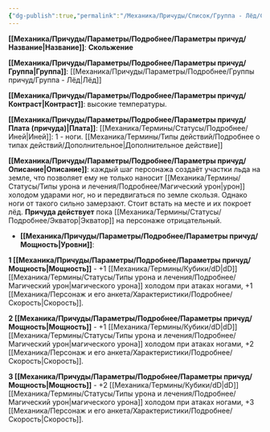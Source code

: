 ```yaml
---
{"dg-publish":true,"permalink":"/Механика/Причуды/Список/Группа - Лёд/Скольжение/","noteIcon":"","created":"2025-10-20T19:39:21.396+03:00","updated":"2025-10-20T13:31:30.615+03:00"}
---
```




**[[Механика/Причуды/Параметры/Подробнее/Параметры причуд/Название\|Название]]**: **Скольжение**

**[[Механика/Причуды/Параметры/Подробнее/Параметры причуд/Группа\|Группа]]**: [[Механика/Причуды/Параметры/Подробнее/Группы причуд/Группа - Лёд\|Лёд]] 

**[[Механика/Причуды/Параметры/Подробнее/Параметры причуд/Контраст\|Контраст]]**: высокие температуры.

**[[Механика/Причуды/Параметры/Подробнее/Параметры причуд/Плата (причуда)\|Плата]]**: [[Механика/Термины/Статусы/Подробнее/Иней\|Иней]]: 1 - ноги.  [[Механика/Термины/Типы действий/Подробнее о типах действий/Дополнительное\|Дополнительное действие]]

**[[Механика/Причуды/Параметры/Подробнее/Параметры причуд/Описание\|Описание]]**: каждый шаг персонажа создаёт участки льда на земле, что позволяет ему не только наносит [[Механика/Термины/Статусы/Типы урона и лечения/Подробнее/Магический урон\|урон]] холодом ударами ног, но и передвигаться по земле скользя. Однако ноги от такого сильно замерзают. Стоит встать на месте и их покроет лёд. **Причуда действует** пока [[Механика/Термины/Статусы/Подробнее/Экватор\|Экватор]] на персонаже отрицательный.

- **[[Механика/Причуды/Параметры/Подробнее/Параметры причуд/Мощность\|Уровни]]**:

**1 [[Механика/Причуды/Параметры/Подробнее/Параметры причуд/Мощность\|Мощность]]** - +1 [[Механика/Термины/Кубики/dD\|dD]] [[Механика/Термины/Статусы/Типы урона и лечения/Подробнее/Магический урон\|магического урона]] холодом при атаках ногами, +1 [[Механика/Персонаж и его анкета/Характеристики/Подробнее/Скорость\|Скорость]].

**2 [[Механика/Причуды/Параметры/Подробнее/Параметры причуд/Мощность\|Мощность]]** - +1 [[Механика/Термины/Кубики/dD\|dD]] [[Механика/Термины/Статусы/Типы урона и лечения/Подробнее/Магический урон\|магического урона]] холодом при атаках ногами, +2 [[Механика/Персонаж и его анкета/Характеристики/Подробнее/Скорость\|Скорость]].

**3 [[Механика/Причуды/Параметры/Подробнее/Параметры причуд/Мощность\|Мощность]]** - +2 [[Механика/Термины/Кубики/dD\|dD]] [[Механика/Термины/Статусы/Типы урона и лечения/Подробнее/Магический урон\|магического урона]] холодом при атаках ногами, +3 [[Механика/Персонаж и его анкета/Характеристики/Подробнее/Скорость\|Скорость]].